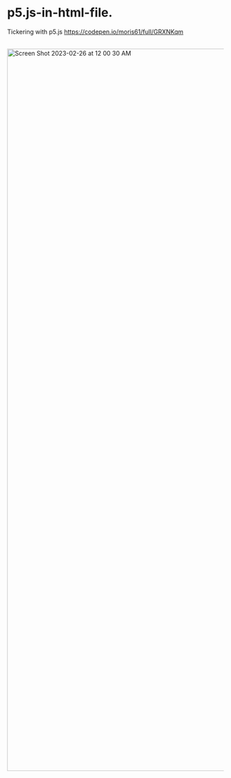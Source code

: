 # p5.js-in-html-file.
Tickering with p5.js
https://codepen.io/moris61/full/GRXNKqm
<br>
<br>

<img width="1680" alt="Screen Shot 2023-02-26 at 12 00 30 AM" src="https://user-images.githubusercontent.com/83724852/221399116-d49e9c48-8d82-4e9b-84a2-a506f44ec29a.png">
